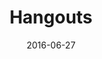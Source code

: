 ---
num: 24
date: 2016-06-27
name: "doopadoop"

image: "assets/graphics/2016/6-July/27.jpg"
title: "Hangouts"
descrip: "With part of Devseed abroad, doing Google Hangouts is pretty common. Some of the best self portraits never taken are the immediate view you get of yourself when you pop open a new video chat."
---